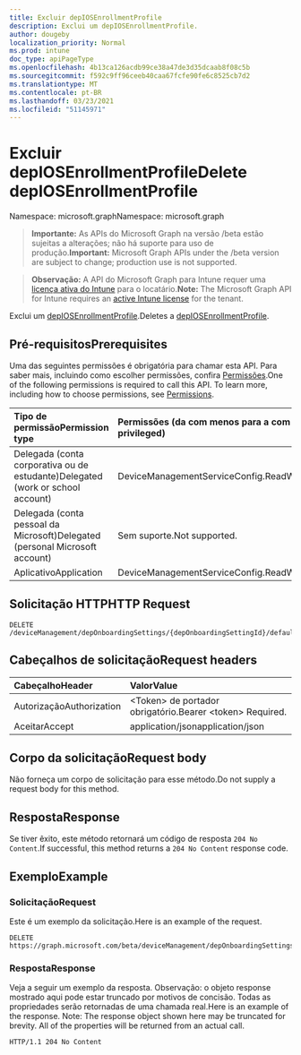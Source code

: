 ```yaml
---
title: Excluir depIOSEnrollmentProfile
description: Exclui um depIOSEnrollmentProfile.
author: dougeby
localization_priority: Normal
ms.prod: intune
doc_type: apiPageType
ms.openlocfilehash: 4b13ca126acdb99ce38a47de3d35dcaab8f08c5b
ms.sourcegitcommit: f592c9ff96ceeb40caa67fcfe90fe6c8525cb7d2
ms.translationtype: MT
ms.contentlocale: pt-BR
ms.lasthandoff: 03/23/2021
ms.locfileid: "51145971"
---
```

# <a name="delete-depiosenrollmentprofile"></a><span data-ttu-id="dd208-103">Excluir depIOSEnrollmentProfile</span><span class="sxs-lookup"><span data-stu-id="dd208-103">Delete depIOSEnrollmentProfile</span></span>

<span data-ttu-id="dd208-104">Namespace: microsoft.graph</span><span class="sxs-lookup"><span data-stu-id="dd208-104">Namespace: microsoft.graph</span></span>

> <span data-ttu-id="dd208-105">**Importante:** As APIs do Microsoft Graph na versão /beta estão sujeitas a alterações; não há suporte para uso de produção.</span><span class="sxs-lookup"><span data-stu-id="dd208-105">**Important:** Microsoft Graph APIs under the /beta version are subject to change; production use is not supported.</span></span>

> <span data-ttu-id="dd208-106">**Observação:** A API do Microsoft Graph para Intune requer uma [licença ativa do Intune](https://go.microsoft.com/fwlink/?linkid=839381) para o locatário.</span><span class="sxs-lookup"><span data-stu-id="dd208-106">**Note:** The Microsoft Graph API for Intune requires an [active Intune license](https://go.microsoft.com/fwlink/?linkid=839381) for the tenant.</span></span>

<span data-ttu-id="dd208-107">Exclui um [depIOSEnrollmentProfile](../resources/intune-enrollment-depiosenrollmentprofile.md).</span><span class="sxs-lookup"><span data-stu-id="dd208-107">Deletes a [depIOSEnrollmentProfile](../resources/intune-enrollment-depiosenrollmentprofile.md).</span></span>

## <a name="prerequisites"></a><span data-ttu-id="dd208-108">Pré-requisitos</span><span class="sxs-lookup"><span data-stu-id="dd208-108">Prerequisites</span></span>
<span data-ttu-id="dd208-p101">Uma das seguintes permissões é obrigatória para chamar esta API. Para saber mais, incluindo como escolher permissões, confira [Permissões](/graph/permissions-reference).</span><span class="sxs-lookup"><span data-stu-id="dd208-p101">One of the following permissions is required to call this API. To learn more, including how to choose permissions, see [Permissions](/graph/permissions-reference).</span></span>

|<span data-ttu-id="dd208-111">Tipo de permissão</span><span class="sxs-lookup"><span data-stu-id="dd208-111">Permission type</span></span>|<span data-ttu-id="dd208-112">Permissões (da com menos para a com mais privilégios)</span><span class="sxs-lookup"><span data-stu-id="dd208-112">Permissions (from least to most privileged)</span></span>|
|:---|:---|
|<span data-ttu-id="dd208-113">Delegada (conta corporativa ou de estudante)</span><span class="sxs-lookup"><span data-stu-id="dd208-113">Delegated (work or school account)</span></span>|<span data-ttu-id="dd208-114">DeviceManagementServiceConfig.ReadWrite.All</span><span class="sxs-lookup"><span data-stu-id="dd208-114">DeviceManagementServiceConfig.ReadWrite.All</span></span>|
|<span data-ttu-id="dd208-115">Delegada (conta pessoal da Microsoft)</span><span class="sxs-lookup"><span data-stu-id="dd208-115">Delegated (personal Microsoft account)</span></span>|<span data-ttu-id="dd208-116">Sem suporte.</span><span class="sxs-lookup"><span data-stu-id="dd208-116">Not supported.</span></span>|
|<span data-ttu-id="dd208-117">Aplicativo</span><span class="sxs-lookup"><span data-stu-id="dd208-117">Application</span></span>|<span data-ttu-id="dd208-118">DeviceManagementServiceConfig.ReadWrite.All</span><span class="sxs-lookup"><span data-stu-id="dd208-118">DeviceManagementServiceConfig.ReadWrite.All</span></span>|

## <a name="http-request"></a><span data-ttu-id="dd208-119">Solicitação HTTP</span><span class="sxs-lookup"><span data-stu-id="dd208-119">HTTP Request</span></span>
<!-- {
  "blockType": "ignored"
}
-->
``` http
DELETE /deviceManagement/depOnboardingSettings/{depOnboardingSettingId}/defaultIosEnrollmentProfile
```

## <a name="request-headers"></a><span data-ttu-id="dd208-120">Cabeçalhos de solicitação</span><span class="sxs-lookup"><span data-stu-id="dd208-120">Request headers</span></span>
|<span data-ttu-id="dd208-121">Cabeçalho</span><span class="sxs-lookup"><span data-stu-id="dd208-121">Header</span></span>|<span data-ttu-id="dd208-122">Valor</span><span class="sxs-lookup"><span data-stu-id="dd208-122">Value</span></span>|
|:---|:---|
|<span data-ttu-id="dd208-123">Autorização</span><span class="sxs-lookup"><span data-stu-id="dd208-123">Authorization</span></span>|<span data-ttu-id="dd208-124">&lt;Token&gt; de portador obrigatório.</span><span class="sxs-lookup"><span data-stu-id="dd208-124">Bearer &lt;token&gt; Required.</span></span>|
|<span data-ttu-id="dd208-125">Aceitar</span><span class="sxs-lookup"><span data-stu-id="dd208-125">Accept</span></span>|<span data-ttu-id="dd208-126">application/json</span><span class="sxs-lookup"><span data-stu-id="dd208-126">application/json</span></span>|

## <a name="request-body"></a><span data-ttu-id="dd208-127">Corpo da solicitação</span><span class="sxs-lookup"><span data-stu-id="dd208-127">Request body</span></span>
<span data-ttu-id="dd208-128">Não forneça um corpo de solicitação para esse método.</span><span class="sxs-lookup"><span data-stu-id="dd208-128">Do not supply a request body for this method.</span></span>

## <a name="response"></a><span data-ttu-id="dd208-129">Resposta</span><span class="sxs-lookup"><span data-stu-id="dd208-129">Response</span></span>
<span data-ttu-id="dd208-130">Se tiver êxito, este método retornará um código de resposta `204 No Content`.</span><span class="sxs-lookup"><span data-stu-id="dd208-130">If successful, this method returns a `204 No Content` response code.</span></span>

## <a name="example"></a><span data-ttu-id="dd208-131">Exemplo</span><span class="sxs-lookup"><span data-stu-id="dd208-131">Example</span></span>

### <a name="request"></a><span data-ttu-id="dd208-132">Solicitação</span><span class="sxs-lookup"><span data-stu-id="dd208-132">Request</span></span>
<span data-ttu-id="dd208-133">Este é um exemplo da solicitação.</span><span class="sxs-lookup"><span data-stu-id="dd208-133">Here is an example of the request.</span></span>
``` http
DELETE https://graph.microsoft.com/beta/deviceManagement/depOnboardingSettings/{depOnboardingSettingId}/defaultIosEnrollmentProfile
```

### <a name="response"></a><span data-ttu-id="dd208-134">Resposta</span><span class="sxs-lookup"><span data-stu-id="dd208-134">Response</span></span>
<span data-ttu-id="dd208-p102">Veja a seguir um exemplo da resposta. Observação: o objeto response mostrado aqui pode estar truncado por motivos de concisão. Todas as propriedades serão retornadas de uma chamada real.</span><span class="sxs-lookup"><span data-stu-id="dd208-p102">Here is an example of the response. Note: The response object shown here may be truncated for brevity. All of the properties will be returned from an actual call.</span></span>
``` http
HTTP/1.1 204 No Content
```




